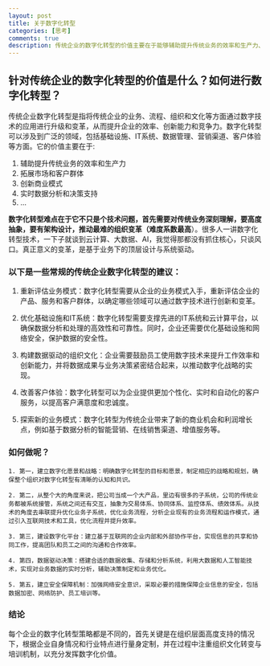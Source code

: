 ```yaml
---
layout: post
title: 关于数字化转型
categories: [思考]
comments: true
description: 传统企业的数字化转型的价值主要在于能够辅助提升传统业务的效率和生产力、拓展市场和客户群体、创新商业模式、实时数据分析和决策支持等等
---
```


## 针对传统企业的数字化转型的价值是什么？如何进行数字化转型？
传统企业数字化转型是指将传统企业的业务、流程、组织和文化等方面通过数字技术的应用进行升级和变革，从而提升企业的效率、创新能力和竞争力。数字化转型可以涉及到广泛的领域，包括基础设施、IT系统、数据管理、营销渠道、客户体验等方面。它的价值主要在于:

1. 辅助提升传统业务的效率和生产力
2. 拓展市场和客户群体
3. 创新商业模式
4. 实时数据分析和决策支持
5. ...
   
**数字化转型难点在于它不只是个技术问题，首先需要对传统业务深刻理解，要高度抽象，要有架构设计，推动最难的组织变革（难度系数最高**）。很多人一讲数字化转型技术，一下子就谈到云计算、大数据、AI，我觉得那都没有抓住核心，只谈风口。真正意义的变革，是基于业务下的顶层设计与系统驱动。

### 以下是一些常规的传统企业数字化转型的建议：

1. 重新评估业务模式：数字化转型需要从企业的业务模式入手，重新评估企业的产品、服务和客户群体，以确定哪些领域可以通过数字技术进行创新和变革。

2. 优化基础设施和IT系统：数字化转型需要支撑先进的IT系统和云计算平台，以确保数据分析和处理的高效性和可靠性。同时，企业还需要优化基础设施和网络安全，保护数据的安全性。

3. 构建数据驱动的组织文化：企业需要鼓励员工使用数字技术来提升工作效率和创新能力，并将数据成果与业务决策紧密结合起来，以推动数字化战略的实现。

4. 改善客户体验：数字化转型可以为企业提供更加个性化、实时和自动化的客户服务，以提高客户满意度和忠诚度。

5. 探索新的业务模式：数字化转型为传统企业带来了新的商业机会和利润增长点，例如基于数据分析的智能营销、在线销售渠道、增值服务等。


### 如何做呢？
```
1. 第一，建立数字化愿景和战略：明确数字化转型的目标和愿景，制定相应的战略和规划，确保整个组织对数字化转型有清晰的认知和共识。

2. 第二，从整个大的角度来说，把公司当成一个大产品，里边有很多的子系统，公司的传统业务都被系统接管，系统之间还有交互，抽象为交易体系、协同体系、监控体系、绩效体系。从技术的角度去串联提升优化业务子系统，优化业务流程，分析企业现有的业务流程和运作模式，通过引入互联网技术和工具，优化流程并提升效率。

3. 第三，建设数字化平台：建立基于互联网的企业内部和外部协作平台，实现信息的共享和协同工作，提高团队和员工之间的沟通和合作效率。

4. 第四，数据驱动决策：搭建合适的数据收集、存储和分析系统，利用大数据和人工智能技术，实现对业务数据的实时分析，辅助决策制定和业务优化。

5. 第五，建立安全保障机制：加强网络安全意识，采取必要的措施保障企业信息的安全，包括数据加密、网络防护、员工培训等。
```

### 结论
每个企业的数字化转型策略都是不同的，首先关键是在组织层面高度支持的情况下，根据企业自身情况和行业特点进行量身定制，并在过程中注重组织文化转变与培训机制，以充分发挥数字化价值。